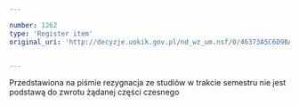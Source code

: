 ```yaml
---

number: 1262
type: 'Register item'
original_uri: 'http://decyzje.uokik.gov.pl/nd_wz_um.nsf/0/46373A5C6D9BAB3FC125739A002A5E37?OpenDocument'


---
```


Przedstawiona na piśmie rezygnacja ze studiów w trakcie semestru nie jest podstawą do zwrotu żądanej części czesnego
